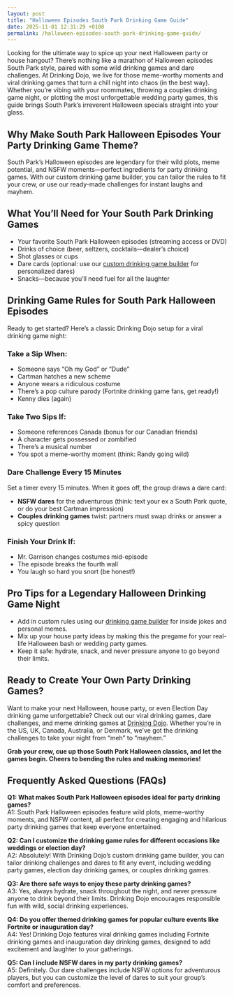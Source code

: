 ```yaml
---
layout: post
title: "Halloween Episodes South Park Drinking Game Guide"
date: 2025-11-01 12:31:29 +0100
permalink: /halloween-episodes-south-park-drinking-game-guide/
---
```

Looking for the ultimate way to spice up your next Halloween party or house hangout? There’s nothing like a marathon of Halloween episodes South Park style, paired with some wild drinking games and dare challenges. At Drinking Dojo, we live for those meme-worthy moments and viral drinking games that turn a chill night into chaos (in the best way). Whether you’re vibing with your roommates, throwing a couples drinking game night, or plotting the most unforgettable wedding party games, this guide brings South Park’s irreverent Halloween specials straight into your glass.

## Why Make South Park Halloween Episodes Your Party Drinking Game Theme?

South Park’s Halloween episodes are legendary for their wild plots, meme potential, and NSFW moments—perfect ingredients for party drinking games. With our custom drinking game builder, you can tailor the rules to fit your crew, or use our ready-made challenges for instant laughs and mayhem.

## What You’ll Need for Your South Park Drinking Games

- Your favorite South Park Halloween episodes (streaming access or DVD)
- Drinks of choice (beer, seltzers, cocktails—dealer’s choice)
- Shot glasses or cups
- Dare cards (optional: use our [custom drinking game builder](https://drinkingdojo.com) for personalized dares)
- Snacks—because you’ll need fuel for all the laughter

## Drinking Game Rules for South Park Halloween Episodes

Ready to get started? Here’s a classic Drinking Dojo setup for a viral drinking game night:

### Take a Sip When:

- Someone says “Oh my God” or “Dude”
- Cartman hatches a new scheme
- Anyone wears a ridiculous costume
- There’s a pop culture parody (Fortnite drinking game fans, get ready!)
- Kenny dies (again)

### Take Two Sips If:

- Someone references Canada (bonus for our Canadian friends)
- A character gets possessed or zombified
- There’s a musical number
- You spot a meme-worthy moment (think: Randy going wild)

### Dare Challenge Every 15 Minutes

Set a timer every 15 minutes. When it goes off, the group draws a dare card:
- **NSFW dares** for the adventurous (think: text your ex a South Park quote, or do your best Cartman impression)
- **Couples drinking games** twist: partners must swap drinks or answer a spicy question

### Finish Your Drink If:

- Mr. Garrison changes costumes mid-episode
- The episode breaks the fourth wall
- You laugh so hard you snort (be honest!)

## Pro Tips for a Legendary Halloween Drinking Game Night

- Add in custom rules using our [drinking game builder](https://drinkingdojo.com) for inside jokes and personal memes.
- Mix up your house party ideas by making this the pregame for your real-life Halloween bash or wedding party games.
- Keep it safe: hydrate, snack, and never pressure anyone to go beyond their limits.

## Ready to Create Your Own Party Drinking Games?

Want to make your next Halloween, house party, or even Election Day drinking game unforgettable? Check out our viral drinking games, dare challenges, and meme drinking games at [Drinking Dojo](https://drinkingdojo.com). Whether you’re in the US, UK, Canada, Australia, or Denmark, we’ve got the drinking challenges to take your night from “meh” to “mayhem.”

**Grab your crew, cue up those South Park Halloween classics, and let the games begin. Cheers to bending the rules and making memories!**

## Frequently Asked Questions (FAQs)

**Q1: What makes South Park Halloween episodes ideal for party drinking games?**  
A1: South Park Halloween episodes feature wild plots, meme-worthy moments, and NSFW content, all perfect for creating engaging and hilarious party drinking games that keep everyone entertained.

**Q2: Can I customize the drinking game rules for different occasions like weddings or election day?**  
A2: Absolutely! With Drinking Dojo’s custom drinking game builder, you can tailor drinking challenges and dares to fit any event, including wedding party games, election day drinking games, or couples drinking games.

**Q3: Are there safe ways to enjoy these party drinking games?**  
A3: Yes, always hydrate, snack throughout the night, and never pressure anyone to drink beyond their limits. Drinking Dojo encourages responsible fun with wild, social drinking experiences.

**Q4: Do you offer themed drinking games for popular culture events like Fortnite or inauguration day?**  
A4: Yes! Drinking Dojo features viral drinking games including Fortnite drinking games and inauguration day drinking games, designed to add excitement and laughter to your gatherings.

**Q5: Can I include NSFW dares in my party drinking games?**  
A5: Definitely. Our dare challenges include NSFW options for adventurous players, but you can customize the level of dares to suit your group’s comfort and preferences.

<script type="application/ld+json">
{
  "@context": "https://schema.org",
  "@type": "BlogPosting",
  "headline": "Halloween Episodes South Park Drinking Game Guide",
  "description": "A guide to creating unforgettable South Park Halloween episode drinking games featuring viral challenges, custom rules, and dare cards for wild party drinking games.",
  "author": {
    "@type": "Person",
    "name": "Drinking Dojo"
  },
  "publisher": {
    "@type": "Person",
    "name": "Drinking Dojo"
  },
  "mainEntityOfPage": {
    "@type": "WebPage",
    "@id": "https://drinkingdojo.com/halloween-episodes-south-park-drinking-game-guide"
  },
  "keywords": "drinking games, party drinking games, custom drinking game builder, dare challenges, viral drinking games, meme drinking games, fortnite drinking game, inauguration day drinking game, NSFW dares, election day drinking game, wedding party games, couples drinking games, house party ideas, drinking challenges",
  "datePublished": "2024-06-01",
  "dateModified": "2024-06-01"
}
</script>

<script type="application/ld+json">
{
  "@context": "https://schema.org",
  "@type": "FAQPage",
  "mainEntity": [
    {
      "@type": "Question",
      "name": "What makes South Park Halloween episodes ideal for party drinking games?",
      "acceptedAnswer": {
        "@type": "Answer",
        "text": "South Park Halloween episodes feature wild plots, meme-worthy moments, and NSFW content, all perfect for creating engaging and hilarious party drinking games that keep everyone entertained."
      }
    },
    {
      "@type": "Question",
      "name": "Can I customize the drinking game rules for different occasions like weddings or election day?",
      "acceptedAnswer": {
        "@type": "Answer",
        "text": "Absolutely! With Drinking Dojo’s custom drinking game builder, you can tailor drinking challenges and dares to fit any event, including wedding party games, election day drinking games, or couples drinking games."
      }
    },
    {
      "@type": "Question",
      "name": "Are there safe ways to enjoy these party drinking games?",
      "acceptedAnswer": {
        "@type": "Answer",
        "text": "Yes, always hydrate, snack throughout the night, and never pressure anyone to drink beyond their limits. Drinking Dojo encourages responsible fun with wild, social drinking experiences."
      }
    },
    {
      "@type": "Question",
      "name": "Do you offer themed drinking games for popular culture events like Fortnite or inauguration day?",
      "acceptedAnswer": {
        "@type": "Answer",
        "text": "Yes! Drinking Dojo features viral drinking games including Fortnite drinking games and inauguration day drinking games, designed to add excitement and laughter to your gatherings."
      }
    },
    {
      "@type": "Question",
      "name": "Can I include NSFW dares in my party drinking games?",
      "acceptedAnswer": {
        "@type": "Answer",
        "text": "Definitely. Our dare challenges include NSFW options for adventurous players, but you can customize the level of dares to suit your group’s comfort and preferences."
      }
    }
  ]
}
</script>
